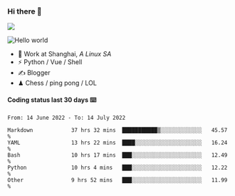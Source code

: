 ### Hi there 👋
![](https://komarev.com/ghpvc/?username=Xuhandsome)


<img src="https://github-readme-stats.vercel.app/api?username=XuHandsome&show_icons=true&theme=merko" alt="Hello world">

<br/>

- 🍻  Work at Shanghai, _A Linux SA_
- ⚡  Python / Vue / Shell
- ✍️  Blogger
- ♟  Chess / ping pong / LOL

#### Coding status last 30 days ⌨️

<!--START_SECTION:waka-->

```text
From: 14 June 2022 - To: 14 July 2022

Markdown            37 hrs 32 mins  ███████████▒░░░░░░░░░░░░░   45.57 %
YAML                13 hrs 22 mins  ████░░░░░░░░░░░░░░░░░░░░░   16.24 %
Bash                10 hrs 17 mins  ███░░░░░░░░░░░░░░░░░░░░░░   12.49 %
Python              10 hrs 4 mins   ███░░░░░░░░░░░░░░░░░░░░░░   12.22 %
Other               9 hrs 52 mins   ███░░░░░░░░░░░░░░░░░░░░░░   11.99 %
```

<!--END_SECTION:waka-->
